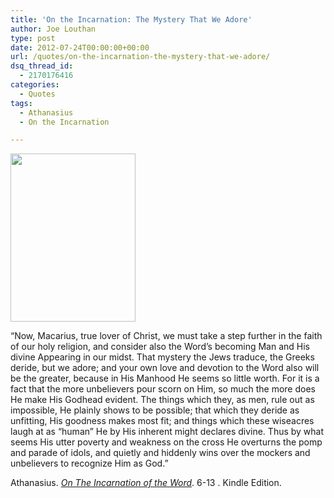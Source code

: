 ```yaml
---
title: 'On the Incarnation: The Mystery That We Adore'
author: Joe Louthan
type: post
date: 2012-07-24T00:00:00+00:00
url: /quotes/on-the-incarnation-the-mystery-that-we-adore/
dsq_thread_id:
  - 2170176416
categories:
  - Quotes
tags:
  - Athanasius
  - On the Incarnation

---
```

[<img src="https://i1.wp.com/theologic.us/wp-content/uploads/2012/12/Ikone_Athanasius_von_Alexandria.jpg?resize=200%2C269" alt="" title="Ikone_Athanasius_von_Alexandria" width="200" height="269" class="alignright size-full wp-image-1515" data-recalc-dims="1" />][1]

<p style="text-align: left;">
  &#8220;Now, Macarius, true lover of Christ, we must take a step further in the faith of our holy religion, and consider also the Word&#8217;s becoming Man and His divine Appearing in our midst. That mystery the Jews traduce, the Greeks deride, but we adore; and your own love and devotion to the Word also will be the greater, because in His Manhood He seems so little worth. For it is a fact that the more unbelievers pour scorn on Him, so much the more does He make His Godhead evident. The things which they, as men, rule out as impossible, He plainly shows to be possible; that which they deride as unfitting, His goodness makes most fit; and things which these wiseacres laugh at as &#8220;human&#8221; He by His inherent might declares divine. Thus by what seems His utter poverty and weakness on the cross He overturns the pomp and parade of idols, and quietly and hiddenly wins over the mockers and unbelievers to recognize Him as God.&#8221;
</p>

Athanasius. <a href="https://www.amazon.com/dp/B003CYLD5C/ref=as_li_ss_til?tag=iamlipr-20&camp=0&creative=0&linkCode=as4&creativeASIN=B003CYLD5C&adid=1S8V1F2MD1Y96Z9KJAFC&" target="_blank"><em>On The Incarnation of the Word</em></a>. 6-13 . Kindle Edition.

 [1]: https://i1.wp.com/theologic.us/wp-content/uploads/2012/12/Ikone_Athanasius_von_Alexandria.jpg